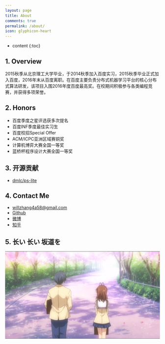 ```yaml
---
layout: page
title: About
comments: true
permalink: /about/
icon: glyphicon-heart
---
```


* content
{:toc}

## 1. Overview

2015秋季从北京理工大学毕业，于2014秋季加入百度实习，2015秋季毕业正式加入百度，2016年末从百度离职。在百度主要负责分布式机器学习平台的核心分布式算法研发，该项目入围2016年度百度最高奖。在校期间积极参与各类编程竞赛，并获得多项荣誉。


## 2. Honors

* 百度季度之星评选获多次提名
* 百度INF季度最佳实习生
* 百度校招Special Offer
* ACM/ICPC亚洲区域赛铜奖
* 计算机博弈大赛全国一等奖
* 蓝桥杯程序设计大赛全国一等奖

## 3. 开源贡献

* [dmlc/ps-lite](https://github.com/dmlc/ps-lite/pull/66)

## 4. Contact Me

* willzhang4a58@gmail.com
* [Github](https://github.com/willzhang4a58/)
* [微博](http://weibo.com/u/3764201725/)
* [知乎](https://www.zhihu.com/people/will-zhang-52-34/activities)

## 5. 长い 长い 坂道を

![](/images/IMG_0274.png)
